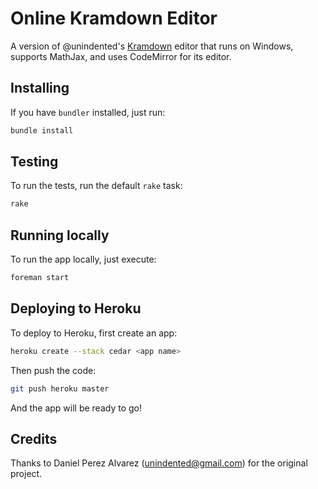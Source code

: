 # Online Kramdown Editor

A version of @unindented's [Kramdown](http://kramdown.gettalong.org/) editor that runs on Windows, supports MathJax, and uses CodeMirror for its editor.

## Installing

If you have `bundler` installed, just run:

```sh
bundle install
```


## Testing

To run the tests, run the default `rake` task:

```sh
rake
```


## Running locally

To run the app locally, just execute:

```sh
foreman start
```


## Deploying to Heroku

To deploy to Heroku, first create an app:

```sh
heroku create --stack cedar <app name>
```

Then push the code:

```sh
git push heroku master
```

And the app will be ready to go!



## Credits

Thanks to Daniel Perez Alvarez ([unindented@gmail.com](mailto:unindented@gmail.com)) for the original project.
